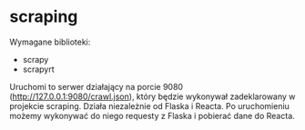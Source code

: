 # scraping

Wymagane biblioteki:
- scrapy
- scrapyrt

Uruchomi to serwer działający na porcie 9080 (http://127.0.0.1:9080/crawl.json), który będzie wykonywał zadeklarowany w projekcie scraping.
Działa niezależnie od Flaska i Reacta.
Po uruchomieniu możemy wykonywać do niego requesty z Flaska i pobierać dane do Reacta.